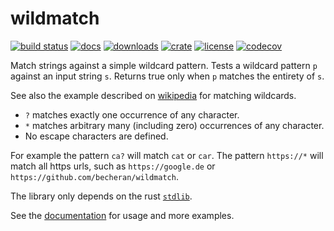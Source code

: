 # wildmatch

[![build status](https://github.com/becheran/wildmatch/workflows/Build/badge.svg)](https://github.com/becheran/wildmatch/actions?workflow=Build)
[![docs](https://docs.rs/wildmatch/badge.svg)](https://docs.rs/wildmatch)
[![downloads](https://img.shields.io/crates/v/wildmatch.svg?color=orange)](https://crates.io/crates/wildmatch)
[![crate](https://badgen.net/crates/d/wildmatch)](https://crates.io/crates/wildmatch)
[![license](https://img.shields.io/badge/License-MIT-yellow.svg)](https://opensource.org/licenses/MIT)
[![codecov](https://img.shields.io/codecov/c/github/becheran/wildmatch/master)](https://codecov.io/gh/becheran/wildmatch)

Match strings against a simple wildcard pattern. Tests a wildcard pattern `p` against an input string `s`. Returns true only when `p` matches the entirety of `s`.

See also the example described on [wikipedia](https://en.wikipedia.org/wiki/Matching_wildcards) for matching wildcards.

- `?` matches exactly one occurrence of any character.
- `*` matches arbitrary many (including zero) occurrences of any character.
- No escape characters are defined.

For example the pattern `ca?` will match `cat` or `car`. The pattern `https://*` will match all https urls, such as `https://google.de` or `https://github.com/becheran/wildmatch`.

The library only depends on the rust [`stdlib`](https://doc.rust-lang.org/std/).

See the [documentation](https://docs.rs/wildmatch) for usage and more examples.
